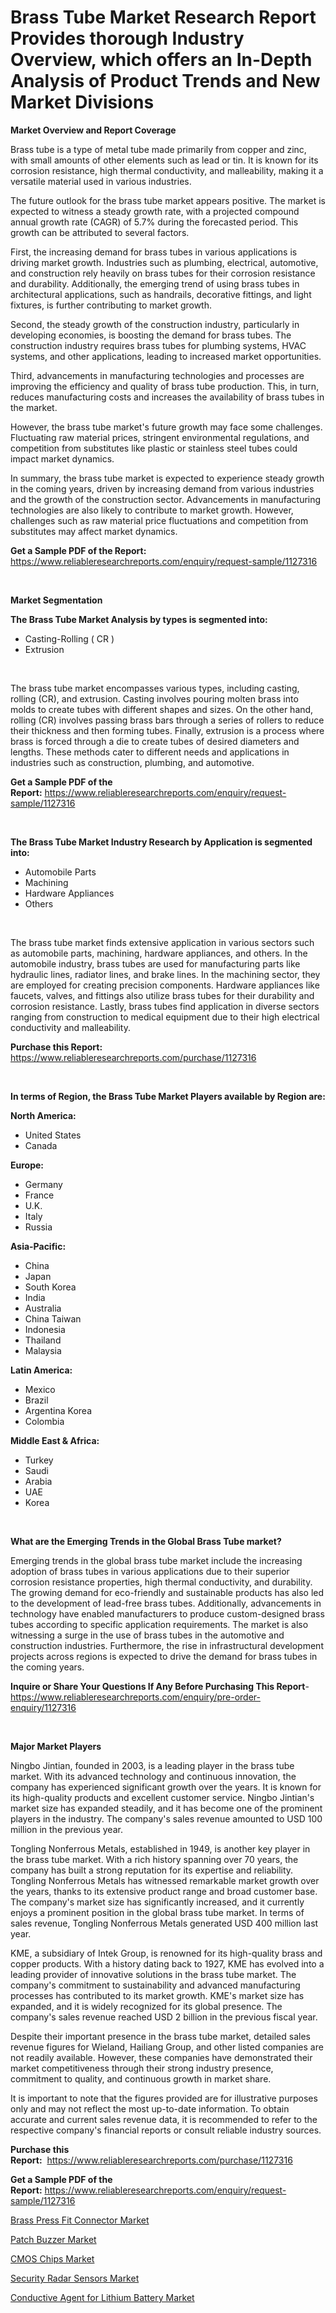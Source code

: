 <p><h1>Brass Tube Market Research Report Provides thorough Industry Overview, which offers an In-Depth Analysis of Product Trends and New Market Divisions</h1></p><p><strong>Market Overview and Report Coverage</strong></p>
<p><p>Brass tube is a type of metal tube made primarily from copper and zinc, with small amounts of other elements such as lead or tin. It is known for its corrosion resistance, high thermal conductivity, and malleability, making it a versatile material used in various industries.</p><p>The future outlook for the brass tube market appears positive. The market is expected to witness a steady growth rate, with a projected compound annual growth rate (CAGR) of 5.7% during the forecasted period. This growth can be attributed to several factors.</p><p>First, the increasing demand for brass tubes in various applications is driving market growth. Industries such as plumbing, electrical, automotive, and construction rely heavily on brass tubes for their corrosion resistance and durability. Additionally, the emerging trend of using brass tubes in architectural applications, such as handrails, decorative fittings, and light fixtures, is further contributing to market growth.</p><p>Second, the steady growth of the construction industry, particularly in developing economies, is boosting the demand for brass tubes. The construction industry requires brass tubes for plumbing systems, HVAC systems, and other applications, leading to increased market opportunities.</p><p>Third, advancements in manufacturing technologies and processes are improving the efficiency and quality of brass tube production. This, in turn, reduces manufacturing costs and increases the availability of brass tubes in the market.</p><p>However, the brass tube market's future growth may face some challenges. Fluctuating raw material prices, stringent environmental regulations, and competition from substitutes like plastic or stainless steel tubes could impact market dynamics.</p><p>In summary, the brass tube market is expected to experience steady growth in the coming years, driven by increasing demand from various industries and the growth of the construction sector. Advancements in manufacturing technologies are also likely to contribute to market growth. However, challenges such as raw material price fluctuations and competition from substitutes may affect market dynamics.</p></p>
<p><strong>Get a Sample PDF of the Report:</strong> <a href="https://www.reliableresearchreports.com/enquiry/request-sample/1127316">https://www.reliableresearchreports.com/enquiry/request-sample/1127316</a></p>
<p>&nbsp;</p>
<p><strong>Market Segmentation</strong></p>
<p><strong>The Brass Tube Market Analysis by types is segmented into:</strong></p>
<p><ul><li>Casting-Rolling ( CR )</li><li>Extrusion</li></ul></p>
<p>&nbsp;</p>
<p><p>The brass tube market encompasses various types, including casting, rolling (CR), and extrusion. Casting involves pouring molten brass into molds to create tubes with different shapes and sizes. On the other hand, rolling (CR) involves passing brass bars through a series of rollers to reduce their thickness and then forming tubes. Finally, extrusion is a process where brass is forced through a die to create tubes of desired diameters and lengths. These methods cater to different needs and applications in industries such as construction, plumbing, and automotive.</p></p>
<p><strong>Get a Sample PDF of the Report:</strong>&nbsp;<a href="https://www.reliableresearchreports.com/enquiry/request-sample/1127316">https://www.reliableresearchreports.com/enquiry/request-sample/1127316</a></p>
<p>&nbsp;</p>
<p><strong>The Brass Tube Market Industry Research by Application is segmented into:</strong></p>
<p><ul><li>Automobile Parts</li><li>Machining</li><li>Hardware Appliances</li><li>Others</li></ul></p>
<p>&nbsp;</p>
<p><p>The brass tube market finds extensive application in various sectors such as automobile parts, machining, hardware appliances, and others. In the automobile industry, brass tubes are used for manufacturing parts like hydraulic lines, radiator lines, and brake lines. In the machining sector, they are employed for creating precision components. Hardware appliances like faucets, valves, and fittings also utilize brass tubes for their durability and corrosion resistance. Lastly, brass tubes find application in diverse sectors ranging from construction to medical equipment due to their high electrical conductivity and malleability.</p></p>
<p><strong>Purchase this Report:</strong>&nbsp; <a href="https://www.reliableresearchreports.com/purchase/1127316">https://www.reliableresearchreports.com/purchase/1127316</a></p>
<p>&nbsp;</p>
<p><strong>In terms of Region, the Brass Tube Market Players available by Region are:</strong></p>
<p>
    <p> <strong> North America: </strong>
        <ul>
            <li>United States</li>
            <li>Canada</li>
        </ul>
        </p> 
    <p> <strong> Europe: </strong>
        <ul>
            <li>Germany</li>
            <li>France</li>
            <li>U.K.</li>
            <li>Italy</li>
            <li>Russia</li>
        </ul>
        </p> 
    <p> <strong> Asia-Pacific: </strong>
        <ul>
            <li>China</li>
            <li>Japan</li>
            <li>South Korea</li>
            <li>India</li>
            <li>Australia</li>
            <li>China Taiwan</li>
            <li>Indonesia</li>
            <li>Thailand</li>
            <li>Malaysia</li>
        </ul>
        </p> 
    <p> <strong> Latin America: </strong>
        <ul>
            <li>Mexico</li>
            <li>Brazil</li>
            <li>Argentina Korea</li>
            <li>Colombia</li>
        </ul>
        </p> 
    <p> <strong> Middle East & Africa: </strong>
        <ul>
            <li>Turkey</li>
            <li>Saudi</li>
            <li>Arabia</li>
            <li>UAE</li>
            <li>Korea</li>
        </ul>
    </p>
    </p>
<p>&nbsp;</p>
<p><strong>What are the Emerging Trends in the Global Brass Tube market?</strong></p>
<p><p>Emerging trends in the global brass tube market include the increasing adoption of brass tubes in various applications due to their superior corrosion resistance properties, high thermal conductivity, and durability. The growing demand for eco-friendly and sustainable products has also led to the development of lead-free brass tubes. Additionally, advancements in technology have enabled manufacturers to produce custom-designed brass tubes according to specific application requirements. The market is also witnessing a surge in the use of brass tubes in the automotive and construction industries. Furthermore, the rise in infrastructural development projects across regions is expected to drive the demand for brass tubes in the coming years.</p></p>
<p><strong>Inquire or Share Your Questions If Any Before Purchasing This Report</strong>- <a href="https://www.reliableresearchreports.com/enquiry/pre-order-enquiry/1127316">https://www.reliableresearchreports.com/enquiry/pre-order-enquiry/1127316</a></p>
<p>&nbsp;</p>
<p><strong>Major Market Players</strong></p>
<p><p>Ningbo Jintian, founded in 2003, is a leading player in the brass tube market. With its advanced technology and continuous innovation, the company has experienced significant growth over the years. It is known for its high-quality products and excellent customer service. Ningbo Jintian's market size has expanded steadily, and it has become one of the prominent players in the industry. The company's sales revenue amounted to USD 100 million in the previous year.</p><p>Tongling Nonferrous Metals, established in 1949, is another key player in the brass tube market. With a rich history spanning over 70 years, the company has built a strong reputation for its expertise and reliability. Tongling Nonferrous Metals has witnessed remarkable market growth over the years, thanks to its extensive product range and broad customer base. The company's market size has significantly increased, and it currently enjoys a prominent position in the global brass tube market. In terms of sales revenue, Tongling Nonferrous Metals generated USD 400 million last year.</p><p>KME, a subsidiary of Intek Group, is renowned for its high-quality brass and copper products. With a history dating back to 1927, KME has evolved into a leading provider of innovative solutions in the brass tube market. The company's commitment to sustainability and advanced manufacturing processes has contributed to its market growth. KME's market size has expanded, and it is widely recognized for its global presence. The company's sales revenue reached USD 2 billion in the previous fiscal year.</p><p>Despite their important presence in the brass tube market, detailed sales revenue figures for Wieland, Hailiang Group, and other listed companies are not readily available. However, these companies have demonstrated their market competitiveness through their strong industry presence, commitment to quality, and continuous growth in market share.</p><p>It is important to note that the figures provided are for illustrative purposes only and may not reflect the most up-to-date information. To obtain accurate and current sales revenue data, it is recommended to refer to the respective company's financial reports or consult reliable industry sources.</p></p>
<p><strong>Purchase this Report:</strong>&nbsp;&nbsp;<a href="https://www.reliableresearchreports.com/purchase/1127316">https://www.reliableresearchreports.com/purchase/1127316</a></p>
<p></p>
<p><strong>Get a Sample PDF of the Report:</strong>&nbsp;<a href="https://www.reliableresearchreports.com/enquiry/request-sample/1127316">https://www.reliableresearchreports.com/enquiry/request-sample/1127316</a></p>
<p><p><a href="https://medium.com/@josueherzog/brass-press-fit-connector-market-outlook-industry-overview-and-forecast-2023-to-2030-9e50e5c029cc">Brass Press Fit Connector Market</a></p><p><a href="https://medium.com/@nayelibosco/patch-buzzer-market-exploring-market-share-market-trends-and-future-growth-786f690157f4">Patch Buzzer Market</a></p><p><a href="https://medium.com/@christianhunter987/cmos-chips-market-furnishes-information-on-market-share-market-trends-and-market-growth-36cfec3461b4">CMOS Chips Market</a></p><p><a href="https://medium.com/@janrussell6445/security-radar-sensors-nbsp-market-focuses-on-market-share-size-and-projected-forecast-till-2030-c5b89852a58a">Security Radar Sensors Market</a></p><p><a href="https://medium.com/@jaylonlesch/conductive-agent-for-lithium-battery-market-trends-and-market-analysis-forecasted-for-period-1eb791fa90d7">Conductive Agent for Lithium Battery Market</a></p></p>